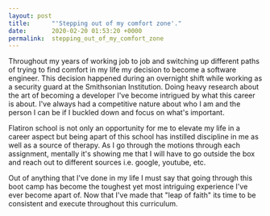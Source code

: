 ```yaml
---
layout: post
title:      "'Stepping out of my comfort zone'."
date:       2020-02-20 01:53:20 +0000
permalink:  stepping_out_of_my_comfort_zone
---
```



Throughout my years of working job to job and switching up different paths of trying to find comfort in my life my decision to become a software engineer. This decision happened during an overnight shift while working as a security guard at the Smithsonian Institution. Doing heavy research about the art of becoming a developer I've become intrigued by what this career is about. I've always had a competitive nature about who I am and the person I can be if I buckled down and focus on what's important.

Flatiron school is not only an opportunity for me to elevate my life in a career aspect but being apart of this school has instilled discipline in me as well as a source of therapy. As I go through the motions through each assignment, mentally it's showing me that I will have to go outside the box and reach out to different sources i.e. google, youtube, etc. 

Out of anything that I've done in my life I must say that going through this boot camp has become the toughest yet most intriguing experience I've ever become apart of. Now that I've made that "leap of faith" its time to be consistent and execute throughout this curriculum.

